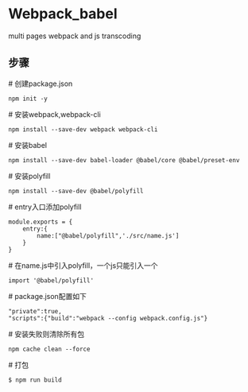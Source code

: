 # Webpack_babel
multi pages webpack and js transcoding

## 步骤

\# 创建package.json  

	npm init -y

\# 安装webpack,webpack-cli

	npm install --save-dev webpack webpack-cli

\# 安装babel

	npm install --save-dev babel-loader @babel/core @babel/preset-env

\# 安装polyfill

	npm install --save-dev @babel/polyfill

\# entry入口添加polyfill

	module.exports = {
		entry:{
			name:["@babel/polyfill",'./src/name.js']
		}
	}

\# 在name.js中引入polyfill，一个js只能引入一个

	import '@babel/polyfill'

\# package.json配置如下

	"private":true,
	"scripts":{"build":"webpack --config webpack.config.js"}

\# 安装失败则清除所有包

	npm cache clean --force

\# 打包

	$ npm run build

